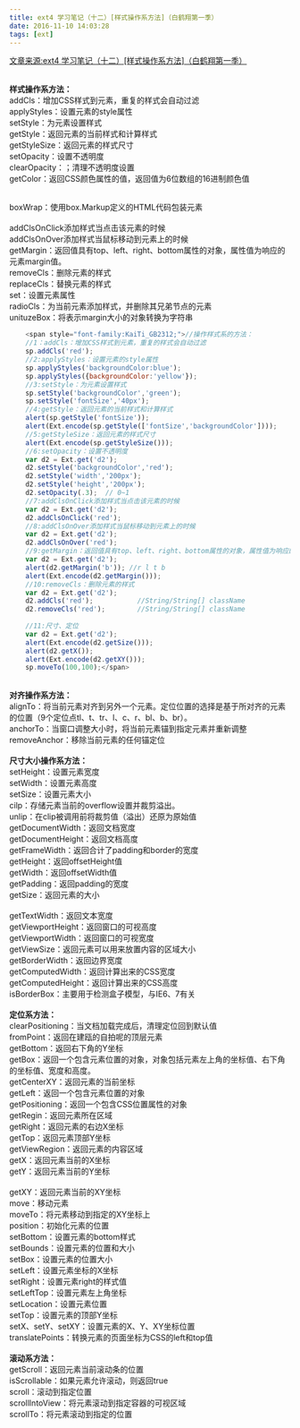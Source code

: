```yaml
---
title: ext4 学习笔记（十二）[样式操作系方法]（白鹤翔第一季）
date: 2016-11-10 14:03:28
tags: [ext]
---
```

[文章来源:ext4 学习笔记（十二）[样式操作系方法]（白鹤翔第一季）](http://blog.csdn.net/u011229848/article/details/53115087)


<br/>**样式操作系方法：**
<br/>addCls：增加CSS样式到元素，重复的样式会自动过滤
<br/>applyStyles：设置元素的style属性
<br/>setStyle：为元素设置样式
<br/>getStyle：返回元素的当前样式和计算样式
<br/>getStyleSize：返回元素的样式尺寸
<br/>setOpacity：设置不透明度
<br/>clearOpacity：；清理不透明度设置
<br/>getColor：返回CSS颜色属性的值，返回值为6位数组的16进制颜色值
<!--more-->
<br/>boxWrap：使用box.Markup定义的HTML代码包装元素
<br/>
<br/>addClsOnClick添加样式当点击该元素的时候
<br/>addClsOnOver添加样式当鼠标移动到元素上的时候
<br/>getMargin：返回值具有top、left、right、bottom属性的对象，属性值为响应的元素margin值。
<br/>removeCls：删除元素的样式
<br/>replaceCls：替换元素的样式
<br/>set：设置元素属性
<br/>radioCls：为当前元素添加样式，并删除其兄弟节点的元素
<br/>unituzeBox：将表示margin大小的对象转换为字符串
```javascript
	<span style="font-family:KaiTi_GB2312;">//操作样式系的方法：
	//1：addCls：增加CSS样式到元素，重复的样式会自动过滤
	sp.addCls('red');
	//2:applyStyles：设置元素的style属性
	sp.applyStyles('backgroundColor:blue');
	sp.applyStyles({backgroundColor:'yellow'});
	//3:setStyle：为元素设置样式
	sp.setStyle('backgroundColor','green');
	sp.setStyle('fontSize','40px');
	//4:getStyle：返回元素的当前样式和计算样式
	alert(sp.getStyle('fontSize'));
	alert(Ext.encode(sp.getStyle(['fontSize','backgroundColor'])));
	//5:getStyleSize：返回元素的样式尺寸
	alert(Ext.encode(sp.getStyleSize()));
	//6:setOpacity：设置不透明度
	var d2 = Ext.get('d2');
	d2.setStyle('backgroundColor','red');
	d2.setStyle('width','200px');
	d2.setStyle('height','200px');
	d2.setOpacity(.3);	// 0~1
	//7:addClsOnClick添加样式当点击该元素的时候
	var d2 = Ext.get('d2');
	d2.addClsOnClick('red');
	//8:addClsOnOver添加样式当鼠标移动到元素上的时候
	var d2 = Ext.get('d2');
	d2.addClsOnOver('red');	
	//9:getMargin：返回值具有top、left、right、bottom属性的对象，属性值为响应的元素margin值。
	var d2 = Ext.get('d2');
	alert(d2.getMargin('b')); //r l t b
	alert(Ext.encode(d2.getMargin()));
	//10:removeCls：删除元素的样式	
	var d2 = Ext.get('d2');
	d2.addCls('red');			//String/String[] className
	d2.removeCls('red');		//String/String[] className
	
	//11:尺寸、定位
	var d2 = Ext.get('d2');
	alert(Ext.encode(d2.getSize()));
	alert(d2.getX());
	alert(Ext.encode(d2.getXY()));
	sp.moveTo(100,100);</span>

```

<br/>**对齐操作系方法：**
<br/>alignTo：将当前元素对齐到另外一个元素。定位位置的选择是基于所对齐的元素的位置（9个定位点tl、t、tr、l、c、r、bl、b、br）。
<br/>anchorTo：当窗口调整大小时，将当前元素锚到指定元素并重新调整
<br/>removeAnchor：移除当前元素的任何锚定位
<br/>
<br/>**尺寸大小操作系方法：**
<br/>setHeight：设置元素宽度
<br/>setWidth：设置元素高度
<br/>setSize：设置元素大小
<br/>cilp：存储元素当前的overflow设置并裁剪溢出。
<br/>unlip：在clip被调用前将裁剪值（溢出）还原为原始值
<br/>getDocumentWidth：返回文档宽度
<br/>getDocumentHeight：返回文档高度
<br/>getFrameWidth：返回合计了padding和border的宽度
<br/>getHeight：返回offsetHeight值
<br/>getWidth：返回offsetWidth值
<br/>getPadding：返回padding的宽度
<br/>getSize：返回元素的大小
<br/>
<br/>getTextWidth：返回文本宽度
<br/>getViewportHeight：返回窗口的可视高度
<br/>getViewportWidth：返回窗口的可视宽度
<br/>getViewSize：返回元素可以用来放置内容的区域大小
<br/>getBorderWidth：返回边界宽度
<br/>getComputedWidth：返回计算出来的CSS宽度
<br/>getComputedHeight：返回计算出来的CSS高度
<br/>isBorderBox：主要用于检测盒子模型，与IE6、7有关
<br/>
<br/>**定位系方法：**
<br/>clearPositioning：当文档加载完成后，清理定位回到默认值
<br/>fromPoint：返回在建瓯的自拍呢的顶层元素
<br/>getBottom：返回右下角的Y坐标
<br/>getBox：返回一个包含元素位置的对象，对象包括元素左上角的坐标值、右下角的坐标值、宽度和高度。
<br/>getCenterXY：返回元素的当前坐标
<br/>getLeft：返回一个包含元素位置的对象
<br/>getPositioning：返回一个包含CSS位置属性的对象
<br/>getRegin：返回元素所在区域
<br/>getRight：返回元素的右边X坐标
<br/>getTop：返回元素顶部Y坐标
<br/>getViewRegion：返回元素的内容区域
<br/>getX：返回元素当前的X坐标
<br/>getY：返回元素当前的Y坐标
<br/>
<br/>getXY：返回元素当前的XY坐标
<br/>move：移动元素
<br/>moveTo：将元素移动到指定的XY坐标上
<br/>position：初始化元素的位置
<br/>setBottom：设置元素的bottom样式
<br/>setBounds：设置元素的位置和大小
<br/>setBox：设置元素的位置大小
<br/>setLeft：设置元素坐标的X坐标
<br/>setRight：设置元素right的样式值
<br/>setLeftTop：设置元素左上角坐标
<br/>setLocation：设置元素位置
<br/>setTop：设置元素的顶部Y坐标
<br/>setX、setY、setXY：设置元素的X、Y、XY坐标位置
<br/>translatePoints：转换元素的页面坐标为CSS的left和top值
<br/>
<br/>**滚动系方法：**
<br/>getScroll：返回元素当前滚动条的位置
<br/>isScrollable：如果元素允许滚动，则返回true
<br/>scroll：滚动到指定位置
<br/>scrollIntoView：将元素滚动到指定容器的可视区域
<br/>scrollTo：将元素滚动到指定的位置